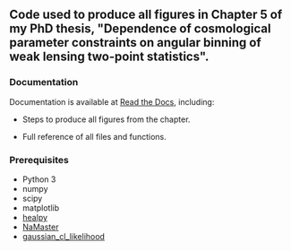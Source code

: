 ## Code used to produce all figures in Chapter 5 of my PhD thesis, "Dependence of cosmological parameter constraints on angular binning of weak lensing two-point statistics".

### Documentation

Documentation is available at [Read the Docs](https://angular-binning.readthedocs.io/), including:

* Steps to produce all figures from the chapter.

* Full reference of all files and functions.

### Prerequisites

* Python 3
* numpy
* scipy
* matplotlib
* [healpy](https://healpy.readthedocs.io/en/latest/install.html)
* [NaMaster](https://namaster.readthedocs.io/en/latest/installation.html)
* [gaussian_cl_likelihood](https://github.com/robinupham/gaussian_cl_likelihood)
